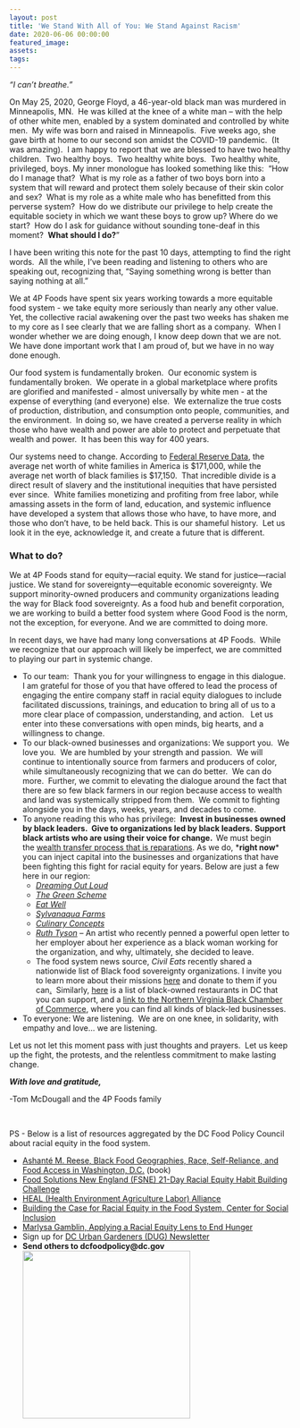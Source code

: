 ```yaml
---
layout: post
title: 'We Stand With All of You: We Stand Against Racism'
date: 2020-06-06 00:00:00
featured_image:
assets:
tags:
---
```


<div class="editable"><p><em>&ldquo;I can&rsquo;t breathe.&rdquo;&nbsp;</em></p><p>On May 25, 2020, George Floyd, a 46-year-old black man was murdered in Minneapolis, MN.&nbsp; He was killed at the knee of a white man &ndash; with the help of other white men, enabled by a system dominated and controlled by white men.&nbsp; My wife was born and raised in Minneapolis.&nbsp; Five weeks ago, she gave birth at home to our second son amidst the COVID-19 pandemic.&nbsp; (It was amazing).&nbsp; I am happy to report that we are blessed to have two healthy children.&nbsp; Two healthy boys.&nbsp; Two healthy white boys.&nbsp; Two healthy white, privileged, boys. My inner monologue has looked something like this:&nbsp; &ldquo;How do I manage that?&nbsp; What is my role as a father of two boys born into a system that will reward and protect them solely because of their skin color and sex?&nbsp; What is my role as a white male who has benefitted from this perverse system?&nbsp; How do we distribute our privilege to help create the equitable society in which we want these boys to grow up? Where do we start?&nbsp; How do I ask for guidance without sounding tone-deaf in this moment? &nbsp;<b>What should I do?</b>&rdquo;</p><p>I have been writing this note for the past 10 days, attempting to find the right words.&nbsp; All the while, I&rsquo;ve been reading and listening to others who are speaking out, recognizing that, &ldquo;Saying something wrong is better than saying nothing at all.&rdquo;</p><p>We at 4P Foods have spent six years working towards a more equitable food system - we take equity more seriously than nearly any other value.&nbsp; Yet, the collective racial awakening over the past two weeks has shaken me to my core as I see clearly that we are falling short as a company.&nbsp; When I wonder whether we are doing enough, I know deep down that we are not. &nbsp; We have done important work that I am proud of, but we have in no way done enough.</p><p>Our food system is fundamentally broken.&nbsp; Our economic system is fundamentally broken.&nbsp; We operate in a global marketplace where profits are glorified and manifested - almost universally by white men - at the expense of everything (and everyone) else.&nbsp; We externalize the true costs of production, distribution, and consumption onto people, communities, and the environment.&nbsp; In doing so, we have created a perverse reality in which those who have wealth and power are able to protect and perpetuate that wealth and power.&nbsp; It has been this way for 400 years.</p><p>Our systems need to change. According to&nbsp;<a href="https://www.federalreserve.gov/econres/notes/feds-notes/recent-trends-in-wealth-holding-by-race-and-ethnicity-evidence-from-the-survey-of-consumer-finances-20170927.htm">Federal Reserve Data</a>, the average net worth of white families in America is $171,000, while the average net worth of black families is $17,150.&nbsp; That incredible divide is a direct result of slavery and the institutional inequities that have persisted ever since.&nbsp; White families monetizing and profiting from free labor, while amassing assets in the form of land, education, and systemic influence have developed a system that allows those who have, to have more, and those who don&rsquo;t have, to be held back. This is our shameful history.&nbsp; Let us look it in the eye, acknowledge it, and create a future that is different.</p><h3><b>What to do?</b></h3><p>We at 4P Foods stand for equity&mdash;racial equity. We stand for justice&mdash;racial justice. We stand for sovereignty&mdash;equitable economic sovereignty. We support minority-owned producers and community organizations leading the way for Black food sovereignty. As a food hub and benefit corporation, we are working to build a better food system where Good Food is the norm, not the exception, for everyone. And we are committed to doing more.</p><p>In recent days, we have had many long conversations at 4P Foods.&nbsp; While we recognize that our approach will likely be imperfect, we are committed to playing our part in systemic change.</p><ul><li>To our team:&nbsp; Thank you for your willingness to engage in this dialogue.&nbsp; I am grateful for those of you that have offered to lead the process of engaging the entire company staff in racial equity dialogues to include facilitated discussions, trainings, and education to bring all of us to a more clear place of compassion, understanding, and action. &nbsp; Let us enter into these conversations with open minds, big hearts, and a willingness to change.</li><li>To our black-owned businesses and organizations: We support you.&nbsp; We love you.&nbsp; We are humbled by your strength and passion.&nbsp; We will continue to intentionally source from farmers and producers of color, while simultaneously recognizing that we can do better.&nbsp; We can do more.&nbsp; Further, we commit to elevating the dialogue around the fact that there are so few black farmers in our region because access to wealth and land was systemically stripped from them.&nbsp; We commit to fighting alongside you in the days, weeks, years, and decades to come.</li><li>To anyone reading this who has privilege: &nbsp;<b>Invest in businesses owned by black leaders.&nbsp; Give to organizations led by black leaders.</b>&nbsp;<b>Support black artists who are using their voice for change. &nbsp;</b>We must begin the&nbsp;<a href="https://www.brookings.edu/policy2020/bigideas/why-we-need-reparations-for-black-americans/">wealth transfer process that is reparations</a>. As we do, *<b>right now</b>* you can inject capital into the businesses and organizations that have been fighting this fight for racial equity for years. Below are just a few here in our region:<ul><li><em><a href="https://dreamingoutloud.org/">Dreaming Out Loud</a></em></li><li><em><a href="http://www.greenscheme.org/">The Green Scheme</a></em></li><li><em><a href="https://www.eatwell.world/">Eat Well</a></em></li><li><em><a href="https://www.kickstarter.com/projects/sylvanaqua/sylvanaqua-farms-food-grown-in-natural-ecosystems">Sylvanaqua Farms</a></em></li><li><em><a href="http://culinaryconceptsab.com/">Culinary Concepts</a></em></li><li><em><a href="https://www.patreon.com/momentofruth">Ruth Tyson</a></em>&nbsp;&ndash; An artist who recently penned a powerful open letter to her employer about her experience as a black woman working for the organization, and why, ultimately, she decided to leave.</li><li>The food system news source,&nbsp;<em>Civil Eats</em>&nbsp;recently shared a nationwide list of Black food sovereignty organizations. I invite you to learn more about their missions&nbsp;<a href="https://civileats.com/2020/06/02/want-to-see-food-and-land-justice-for-black-americans-support-these-groups/">here</a>&nbsp;and donate to them if you can<a href="https://civileats.com/2020/06/02/want-to-see-food-and-land-justice-for-black-americans-support-these-groups/">.</a>&nbsp; Similarly,&nbsp;<a href="https://www.feedthemalik.com/post/dc-black-owned-open-covid-19">here</a>&nbsp;is a list of black-owned restaurants in DC that you can support, and a&nbsp;<a href="http://www.northernvirginiabcc.org/#nvbcc">link to the Northern Virginia Black Chamber of Commerce</a>, where you can find all kinds of black-led businesses.</li></ul></li><li>To everyone: We are listening.&nbsp; We are on one knee, in solidarity, with empathy and love&hellip; we are listening.</li></ul><p>Let us not let this moment pass with just thoughts and prayers.&nbsp; Let us keep up the fight, the protests, and the relentless commitment to make lasting change.</p><p><em><strong>With love and gratitude,</strong></em></p><p>-Tom McDougall and the 4P Foods family</p><p>&nbsp;</p><p>PS - Below is a list of resources aggregated by the DC Food Policy Council about racial equity in the food system.&nbsp;</p><ul><li><a target="_blank" href="https://uncpress.org/book/9781469651507/black-food-geographies/">Ashant&eacute; M. Reese, Black Food Geographies, Race, Self-Reliance, and Food Access in Washington, D.C.</a>&nbsp;(book)</li><li><a target="_blank" href="https://foodsolutionsne.org/21-day-racial-equity-habit-building-challenge/">Food Solutions New England (FSNE) 21-Day Racial Equity Habit Building Challenge</a></li><li><a target="_blank" href="https://healfoodalliance.org/">HEAL (Health Environment Agriculture Labor) Alliance</a></li><li><a target="_blank" href="https://www.centerforsocialinclusion.org/wp-content/uploads/2014/07/Building-the-Case-for-Racial-Equity-in-the-Food-System.pdf">Building the Case for Racial Equity in the Food System, Center for Social Inclusion</a></li><li><a target="_blank" href="https://www.bread.org/library/applying-racial-equity-lens-end-hunger#:~:text=A%20new%20report%20from%20Bread,food%20insecure%20and%20no%20longer">Marlysa Gamblin, Applying a Racial Equity Lens to End Hunger</a></li><li>Sign up for&nbsp;<a target="_blank" href="http://dugnetwork.org/newsletter/">DC Urban Gardeners (DUG) Newsletter</a></li><li><strong>Send others to dcfoodpolicy@dc.gov</strong><img src="/uploads/4p-foods-rgb-logo-color-color-300x300.jpg" width="300" height="300" /></li></ul></div>